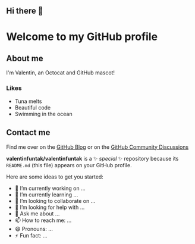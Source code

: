 ## Hi there 👋


# Welcome to my GitHub profile

## About me
I'm Valentin, an Octocat and GitHub mascot! 

### Likes
* Tuna melts
* Beautiful code
* Swimming in the ocean

## Contact me
Find me over on the [GitHub Blog](https://github.blog/) or on the [GitHub Community Discussions](https://github.com/orgs/community/discussions)

**valentinfuntak/valentinfuntak** is a ✨ _special_ ✨ repository because its `README.md` (this file) appears on your GitHub profile.

Here are some ideas to get you started:

- 🔭 I’m currently working on ...
- 🌱 I’m currently learning ...
- 👯 I’m looking to collaborate on ...
- 🤔 I’m looking for help with ...
- 💬 Ask me about ...
- 📫 How to reach me: ...
- 😄 Pronouns: ...
- ⚡ Fun fact: ...

